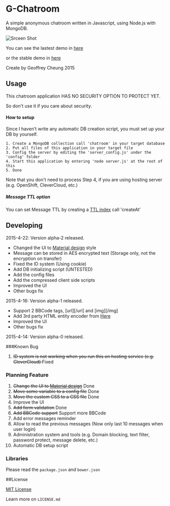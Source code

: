 

# G-Chatroom

A simple anonymous chatroom written in Javascript, using Node.js with MongoDB.

![Srceen Shot](http://i.imgur.com/z763Abx.png)

You can see the lastest demo in [here](http://gchatroom.cleverapps.io/)

or the stable demo in [here](http://gchatroom-geoff4321.rhcloud.com/)

Create by Geoffrey Cheung 2015

## Usage

This chatroom application HAS NO SECURITY OPTION TO PROTECT YET.

So don't use it if you care about security.

#### How to setup 

Since I haven't write any automatic DB creation script, you must set up your DB by yourself.

    1. Create a MongoDB collection call 'chatroom' in your target database
    2. Put all files of this application in your target file
    3. Config the server by editing the 'server_config.js' under the 'config' folder
    4. Start this application by entering 'node server.js' at the root of this
    5. Done

Note that you don't need to process Step 4, if you are using hosting server (e.g. OpenShift, CleverCloud, etc.)

##### Message TTL option

You can set Message TTL by creating a [TTL index](http://docs.mongodb.org/manual/tutorial/expire-data/) call 'createAt'

## Developing

2015-4-22: Version alpha-2 released.
* Changed the UI to [Material design](http://www.google.com/design/spec/material-design/introduction.html) style
* Message can be stored in AES encrypted text (Storage only, not the encryption on transfer)
* Fixed the ID system (Using cookie)
* Add DB initializing script (UNTESTED)
* Add the config files
* Add the compressed client side scripts
* Improved the UI
* Other bugs fix

2015-4-16: Version alpha-1 released.
* Support 2 BBCode tags, [url][/url] and [img][/img]
* Add 3rd party HTML entity encoder from [Here](http://www.strictly-software.com/htmlencode)
* Improved the UI
* Other bugs fix

2015-4-14: Version alpha-0 released.

###Known Bug
1. <del> ID system is not working when you run this on hosting service (e.g. CleverCloud) </del> Fixed

### Planning Feature
1. <del>Change the UI to [Material design](http://www.google.com/design/spec/material-design/introduction.html)</del> Done
2. <del>Move some variable to a config file</del> Done
3. <del>Move the custom CSS to a CSS file</del> Done
4. Improve the UI
5. <del>Add form validation</del> Done
6. <del>Add BBCode support</del> Support more BBCode
7. Add error messages reminder
8. Allow to read the previous messages (Now only last 10 messages when user login)
9. Administration system and tools (e.g. Domain blocking, text filter, password protect, message delete, etc.)
10. Automatic DB setup script

### Libraries

Please read the `package.json` and `bower.json`

##License

[MIT License](http://en.wikipedia.org/wiki/MIT_License)

Learn more on `LICENSE.md`
